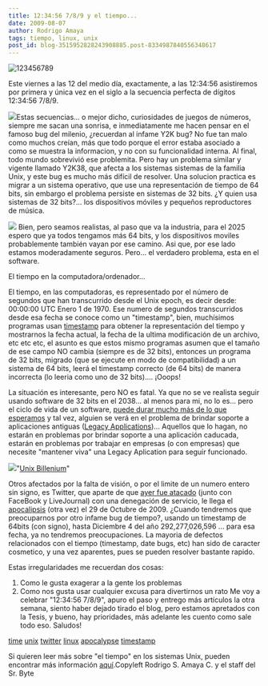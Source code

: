```yaml
---
title: 12:34:56 7/8/9 y el tiempo...
date: 2009-08-07
author: Rodrigo Amaya
tags: tiempo, linux, unix
post_id: blog-3515952828243908885.post-8334987840556348617
---
```


![123456789](http://www.pixelydixel.com/img/2009/08/123456789-400x105.png)

Este viernes
      a las 12 del medio día, exactamente, a las 12:34:56 asistiremos por primera y única vez en el
      siglo a la secuencia perfecta de dígitos 12:34:56 7/8/9.

[![](http://4.bp.blogspot.com/_ayvorITawE4/SnxniE_t7gI/AAAAAAAACIE/os4JZU0LPds/s200/linux-y2k-unix.jpg)](http://4.bp.blogspot.com/_ayvorITawE4/SnxniE_t7gI/AAAAAAAACIE/os4JZU0LPds/s1600-h/linux-y2k-unix.jpg)Estas secuencias...
      o mejor dicho, curiosidades de juegos de números, siempre me sacan una sonrisa, e
      inmediatamente me hacen pensar en el famoso bug del milenio, ¿recuerdan al infame Y2K bug? No
      fue tan malo como muchos creían, más que todo porque el error estaba asociado a como se
      muestra la informacion, y no con su funcionalidad interna. Al final, todo mundo sobrevivió ese
      problemita. Pero hay un problema similar y vigente llamado Y2K38, que afecta a los sistemas sistemas de la familia Unix, y este
      bug es mucho más difícil de resolver. Una solucion practica es migrar a un sistema operativo,
      que use una representación de tiempo de 64 bits, sin embargo el problema persiste en sistemas
      de 32 bits. ¿Y quien usa sistemas de 32 bits?... los dispositivos móviles y pequeños
      reproductores de música.

[![](http://2.bp.blogspot.com/_ayvorITawE4/Snxm6d3aCsI/AAAAAAAACH8/gzoyt8PT_cc/s320/Year_2038_problem.gif)](http://2.bp.blogspot.com/_ayvorITawE4/Snxm6d3aCsI/AAAAAAAACH8/gzoyt8PT_cc/s1600-h/Year_2038_problem.gif)
Bien,
      pero seamos realistas, al paso que va la industria, para el 2025 espero que ya todos tengamos más 64 bits, y los dispositivos moviles
      probablemente también vayan por ese camino. Asi que, por ese lado estamos moderadamente
      seguros. Pero... el verdadero problema, esta en el
      software.

El tiempo en
      la computadora/ordenador...

El tiempo, en las
      computadoras, es representado por el número de segundos que han transcurrido desde el
      Unix epoch, es decir desde: 00:00:00
      UTC Enero 1 de 1970.
Ese numero de segundos transcurridos desde esa
      fecha se conoce como un "timestamp", bien,
      muchísimos programas usan [timestamp](http://en.wikipedia.org/wiki/Timestamp) para obtener la
      representación del tiempo y mostrarnos la fecha actual, la fecha de la ultima modificación de
      un archivo, etc etc etc, el asunto es que estos mismo programas asumen que el tamaño de ese
      campo NO cambia (siempre es de 32 bits), entonces un programa de 32 bits, migrado (que se
      ejecute en modo de compatibilidad) a un sistema de 64 bits, leerá el timestamp correcto (de 64
      bits) de manera incorrecta (lo leeria como uno de 32 bits).... ¡Ooops!

La situación es interesante, pero NO es fatal. Ya que no se ve realista seguir usando
      software de 32 bits en el 2038... al menos para mi, no
      lo es... pero el ciclo de vida de un software, [puede durar mucho más de lo que esperamos](http://www.srbyte.com/2008/11/el-fin-de-win-311-e-ideas-sobre-la-vida.html) y tal vez, alguien se verá en el problema de
      brindar soporte a aplicaciones antiguas ([Legacy Applications](http://en.wikipedia.org/wiki/Legacy_system))...
      Aquellos que lo hagan, no estarán en problemas por brindar soporte a una aplicación caducada,
      estarán en problemas por trabajar en empresas (o con empresas) que necesite "mantener viva"
      una Legacy Aplication para seguir funcionado.

[![](http://4.bp.blogspot.com/_ayvorITawE4/Snxm6NK1b2I/AAAAAAAACH0/RJ-In9fm4qM/s320/1000000000seconds.jpg)](http://4.bp.blogspot.com/_ayvorITawE4/Snxm6NK1b2I/AAAAAAAACH0/RJ-In9fm4qM/s1600-h/1000000000seconds.jpg)"[Unix Billenium](http://en.wikipedia.org/wiki/Unix_billenium)"

Otros afectados por la falta de
      visión, o por el limite de un numero entero sin signo, es Twitter, que aparte de que [ayer fue atacado](http://mashable.com/2009/08/06/denial-of-service-attack/)
      (junto con FaceBook y LiveJournal) con una denegación de servicio, le llega el [apocalipsis](http://www.twitpocalypse.com/) (otra vez) el 29 de Octubre de
      2009. ¿Cuando tendremos que preocuparnos por otro infame bug de tiempo?, usando un timestamp
      de 64bits (con signo), hasta Diciembre 4 del año 292,277,026,596 ... para esa fecha, ya no
      tendremos preocupaciones.
La mayoria de defectos relacionados con el tiempo
      (timestamp, date bugs, etc) han sido de caracter cosmetico, y una vez aparentes, pues se
      pueden resolver bastante rapido.

Estas irregularidades me recuerdan dos
      cosas:

1. Como le gusta exagerar a la gente los problemas
2. Como nos gusta usar cualquier excusa para divertirnos un rato
Me voy a celebrar "12:34:56 7/8/9", apuro el paso y entrego más
      artículos la otra semana, siento haber dejado tirado el blog, pero estamos apretados con la
      Tesis, y bueno, hay prioridades, más adelante les cuento como sale todo eso. Saludos!

[time](http://www.blogalaxia.com/tags/time)
      [unix](http://www.blogalaxia.com/tags/unix) [twitter](http://www.blogalaxia.com/tags/twitter) [linux](http://www.blogalaxia.com/tags/linux) [apocalypse](http://www.blogalaxia.com/tags/apocalypse) [timestamp](http://www.blogalaxia.com/tags/timestamp)

Si
      quieren leer más sobre "el tiempo" en los sistemas Unix, pueden encontrar más información
      [aquí](http://en.wikipedia.org/wiki/Unix_time).Copyleft Rodrigo
      S. Amaya C. y el staff del Sr. Byte